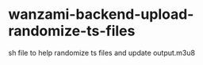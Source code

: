 # wanzami-backend-upload-randomize-ts-files
sh file to help randomize ts files and update output.m3u8
